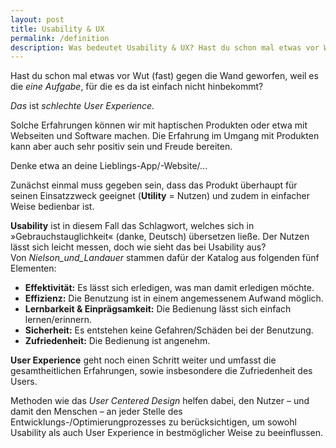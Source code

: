```yaml
---
layout: post
title: Usability & UX
permalink: /definition
description: Was bedeutet Usability & UX? Hast du schon mal etwas vor Wut (fast) gegen die Wand geworfen, weil es die _eine Aufgabe_, für die es da ist einfach nicht hinbekommt?
---
```


Hast du schon mal etwas vor Wut (fast) gegen die Wand geworfen, weil es die _eine Aufgabe_, für die es da ist einfach nicht hinbekommt?

_Das_ ist _schlechte User Experience._

Solche Erfahrungen können wir mit haptischen Produkten oder etwa mit Webseiten und Software machen. Die Erfahrung im Umgang mit Produkten kann aber auch sehr positiv sein und Freude bereiten.

Denke etwa an deine Lieblings-App/-Website/…

Zunächst einmal muss gegeben sein, dass das Produkt überhaupt für seinen Einsatzzweck geeignet (**Utility** = Nutzen) und zudem in einfacher Weise bedienbar ist.

**Usability** ist in diesem Fall das Schlagwort, welches sich in »Gebrauchstauglichkeit« (danke, Deutsch) übersetzen ließe. Der Nutzen lässt sich leicht messen, doch wie sieht das bei Usability aus? Von _Nielson_und_Landauer_ stammen dafür der Katalog aus folgenden fünf Elementen:

- **Effektivität:** Es lässt sich erledigen, was man damit erledigen möchte.
- **Effizienz:** Die Benutzung ist in einem angemessenem Aufwand möglich.
- **Lernbarkeit & Einprägsamkeit:** Die Bedienung lässt sich einfach lernen/erinnern.
- **Sicherheit:** Es entstehen keine Gefahren/Schäden bei der Benutzung.
- **Zufriedenheit:** Die Bedienung ist angenehm.

**User Experience** geht noch einen Schritt weiter und umfasst die gesamtheitlichen Erfahrungen, sowie insbesondere die Zufriedenheit des Users.

Methoden wie das _User Centered Design_ helfen dabei, den Nutzer – und damit den Menschen – an jeder Stelle des Entwicklungs-/Optimierungprozesses zu berücksichtigen, um sowohl Usability als auch User Experience in bestmöglicher Weise zu beeinflussen. 
